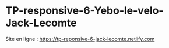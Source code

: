 # TP-responsive-6-Yebo-le-velo-Jack-Lecomte

Site en ligne : https://tp-reponsive-6-jack-lecomte.netlify.com
